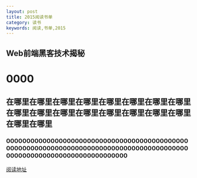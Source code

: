 ```yaml
---
layout: post
title: 2015阅读书单
category: 读书
keywords: 阅读,书单,2015
---
```


## Web前端黑客技术揭秘



# 0000
## 在哪里在哪里在哪里在哪里在哪里在哪里在哪里在哪里在哪里在哪里在哪里在哪里在哪里在哪里在哪里在哪里在哪里在哪里
### 000000000000000000000000000000000000000000000000000000000000000000000000000000000000000000000000000000000000000000000000


[阅读地址](http://book.douban.com/subject/20451827/)


